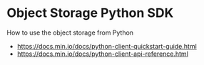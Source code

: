# Object Storage Python SDK

How to use the object storage from Python

* https://docs.min.io/docs/python-client-quickstart-guide.html
* https://docs.min.io/docs/python-client-api-reference.html
